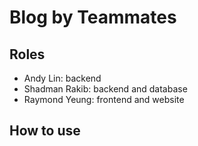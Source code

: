 # Blog by Teammates

## Roles

- Andy Lin: backend
- Shadman Rakib: backend and database
- Raymond Yeung: frontend and website

## How to use
